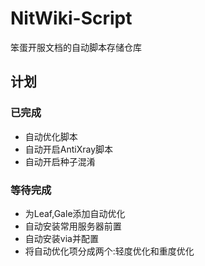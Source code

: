 # NitWiki-Script

笨蛋开服文档的自动脚本存储仓库

## 计划

### 已完成

* 自动优化脚本
* 自动开启AntiXray脚本
* 自动开启种子混淆

### 等待完成

* 为Leaf,Gale添加自动优化
* 自动安装常用服务器前置
* 自动安装via并配置
* 将自动优化项分成两个:轻度优化和重度优化
